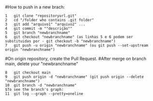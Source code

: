 #How to push in a new brach:
```
1   git clone "repositoryurl.git"
2   cd "/folder who contains .git folder"
3   git add "arquivo1" "arquivo2" ...
4   git commit -m ""descrição""
5   git branch "newbranchname"
6   git checkout "newbranchname" (as linhas 5 e 6 podem ser substituidas por - git checkout -b "newbranchname")
7   git push -u origin "newbranchname" (ou git push --set-upstream origin "newbranchname")
```
#On origin repository, create the Pull Request.
#After merge on branch main, delete your "newbranchname"
```
8   git checkout main
9   git push origin -d "newbranchname" (git push origin --delete "newbranchname")
10  git branch -d "newbranchname"
$To see the branch's graph:
11  git log --graph --pretty=oneline
```